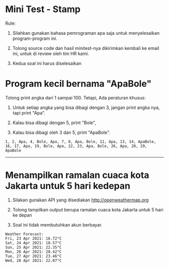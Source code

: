 # Mini Test - Stamp

Rule:

1. Silahkan gunakan bahasa pemrograman apa saja untuk menyelesaikan program-program ini.

2. Tolong source code dan hasil minitest-nya dikirimkan kembali ke email ini, untuk di review oleh tim HR kami.

3. Kedua soal ini harus diselesaikan

# Program kecil bernama "ApaBole"   

Tolong print angka dari 1 sampai 100. Tetapi, Ada peraturan khusus:

1. Untuk setiap angka yang bisa dibagi dengan 3, jangan print angka nya, tapi print "Apa".

2. Kalau bisa dibagi dengan 5, print "Bole",

3. Kalau bisa dibagi oleh 3 dan 5, print "ApaBole".

```
1, 2, Apa, 4, Bole, Apa, 7, 8, Apa, Bole, 11, Apa, 13, 14, ApaBole, 16, 17, Apa, 19, Bole, Apa, 22, 23, Apa, Bole, 26, Apa, 28, 29, ApaBole
```

------------

# Menampilkan ramalan cuaca kota Jakarta untuk 5 hari kedepan

1. Silakan gunakan API yang disediakan http://openweathermap.org

2. Tolong tampilkan output berupa ramalan cuaca kota Jakarta untuk 5 hari ke depan

3. Soal ini tidak membutuhkan akun berbayar.

```
Weather Forecast:
Fri, 23 Apr 2021: 16.72°C
Sat, 24 Apr 2021: 18.57°C
Sun, 25 Apr 2021: 22.35°C
Mon, 26 Apr 2021: 20.42°C
Tue, 27 Apr 2021: 23.46°C
Wed, 28 Apr 2021: 22.07°C
```
